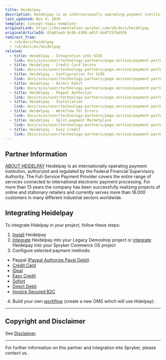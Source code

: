 ```yaml
---
title: Heidelpay
description: Heidelpay is an internationally operating payment institution, authorized and regulated by the Federal Financial Supervisory Authority.
last_updated: Nov 4, 2020
template: concept-topic-template
originalLink: https://documentation.spryker.com/v6/docs/heidelpay
originalArticleId: 03a0fae9-9c9b-4390-a81f-8a8f15fb4939
redirect_from:
  - /v6/docs/heidelpay
  - /v6/docs/en/heidelpay
related:
  - title: Heidelpay - Integration into SCOS
    link: docs/scos/user/technology-partners/page.version/payment-partners/heidelpay/scos-integration/heidelpay-integration-into-scos.html
  - title: Heidelpay - Credit Card Secure
    link: docs/scos/user/technology-partners/page.version/payment-partners/heidelpay/heidelpay-payment-methods/heidelpay-credit-card-secure.html
  - title: Heidelpay - Configuration for SCOS
    link: docs/scos/user/technology-partners/page.version/payment-partners/heidelpay/scos-integration/heidelpay-configuration-for-scos.html
  - title: Heidelpay - Direct Debit
    link: docs/scos/user/technology-partners/page.version/payment-partners/heidelpay/heidelpay-payment-methods/heidelpay-direct-debit.html
  - title: Heidelpay - Paypal Authorize
    link: docs/scos/user/technology-partners/page.version/payment-partners/heidelpay/heidelpay-payment-methods/heidelpay-paypal-authorize.html
  - title: Heidelpay - Installation
    link: docs/scos/user/technology-partners/page.version/payment-partners/heidelpay/heidelpay-installation.html
  - title: Heidelpay - Workflow for Errors
    link: docs/scos/user/technology-partners/page.version/payment-partners/heidelpay/technical-details-and-howtos/heidelpay-workflow-for-errors.html
  - title: Heidelpay - Split-payment Marketplace
    link: docs/scos/user/technology-partners/page.version/payment-partners/heidelpay/heidelpay-payment-methods/heidelpay-split-payment-marketplace.html
  - title: Heidelpay - Easy Credit
    link: docs/scos/user/technology-partners/page.version/payment-partners/heidelpay/heidelpay-payment-methods/heidelpay-easy-credit.html
---
```


## Partner Information

[ABOUT HEIDELPAY](https://www.heidelpay.de/) 
Heidelpay is an internationally operating payment institution, authorized and regulated by the Federal Financial Supervisory Authority. The Full-Service Payment Provider covers the entire range of services connected to international electronic payment processing. For more than 13 years the company has been successfully realizing projects of online and stationary retailers and currently serves more than 16.000 customers in many different industrial sectors worldwide. 

## Integrating Heidelpay

To integrate Hidelpay in your project, follow these steps:

1. [Install](/docs/scos/user/technology-partners/{{page.version}}/payment-partners/heidelpay/heidelpay-installation.html) Heidelpay
2. [Integrate](/docs/scos/user/technology-partners/{{page.version}}/payment-partners/heidelpay/scos-integration/heidelpay-integration-into-scos.html) Heidelpay into your Legacy Demoshop project or [integrate](https://documentation.spryker.com/v6/docs/heidelpay-integration-scos)  Heidelpay into your Spryker Commerce OS project
3. Configure selected payment methods:

  - Paypal ([Paypal Authorize](/docs/scos/user/technology-partners/{{page.version}}/payment-partners/heidelpay/heidelpay-payment-methods/heidelpay-paypal-authorize.html),[Payal Debit](/docs/scos/user/technology-partners/{{page.version}}/payment-partners/heidelpay/heidelpay-payment-methods/heidelpay-paypal-debit-workflow.html))
  - [Credit Card](/docs/scos/user/technology-partners/{{page.version}}/payment-partners/heidelpay/heidelpay-payment-methods/heidelpay-credit-card-secure.html)
  - [iDeal](/docs/scos/user/technology-partners/{{page.version}}/payment-partners/heidelpay/heidelpay-payment-methods/heidelpay-ideal.html)
  - [Easy Credit](/docs/scos/user/technology-partners/{{page.version}}/payment-partners/heidelpay/heidelpay-payment-methods/heidelpay-easy-credit.html)
  - [Sofort](/docs/scos/user/technology-partners/{{page.version}}/payment-partners/heidelpay/heidelpay-payment-methods/heidelpay-sofort-online-transfer.html)
  - [Direct Debit](/docs/scos/user/technology-partners/{{page.version}}/payment-partners/heidelpay/heidelpay-payment-methods/heidelpay-direct-debit.html)
  - [Invoice Secured B2C](/docs/scos/user/technology-partners/{{page.version}}/payment-partners/heidelpay/heidelpay-payment-methods/heidelpay-invoice-secured-b2c.html)

4. Build your own [workflow](/docs/scos/user/technology-partners/{{page.version}}/payment-partners/heidelpay/technical-details-and-howtos/heidelpay-oms-workflow.html) (create a new OMS which will use Hidelpay). 
---

## Copyright and Disclaimer

See [Disclaimer](https://github.com/spryker/spryker-documentation).

---
For further information on this partner and integration into Spryker, please contact us.

<div class="hubspot-form js-hubspot-form" data-portal-id="2770802" data-form-id="163e11fb-e833-4638-86ae-a2ca4b929a41" id="hubspot-1"></div>
